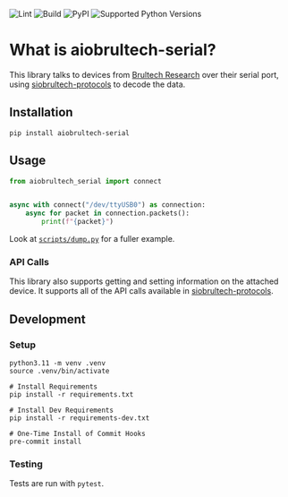 ![Lint](https://github.com/sdwilsh/aiobrultech-serial/workflows/Lint/badge.svg)
![Build](https://github.com/sdwilsh/aiobrultech-serial/workflows/Build/badge.svg)
![PyPI](https://img.shields.io/pypi/v/aiobrultech_serial)
![Supported Python Versions](https://img.shields.io/pypi/pyversions/aiobrultech_serial)

# What is aiobrultech-serial?

This library talks to devices from [Brultech Research](https://www.brultech.com/)
over their serial port, using
[siobrultech-protocols](https://github.com/sdwilsh/siobrultech-protocols) to
decode the data.

## Installation

```
pip install aiobrultech-serial
```

## Usage

```python
from aiobrultech_serial import connect


async with connect("/dev/ttyUSB0") as connection:
    async for packet in connection.packets():
        print(f"{packet}")
```

Look at [`scripts/dump.py`](https://github.com/sdwilsh/aiobrultech-serial/blob/main/scripts/dump.py)
for a fuller example.

### API Calls

This library also supports getting and setting information on the attached
device. It supports all of the API calls available in
[siobrultech-protocols](https://github.com/sdwilsh/siobrultech-protocols).

## Development

### Setup

```
python3.11 -m venv .venv
source .venv/bin/activate

# Install Requirements
pip install -r requirements.txt

# Install Dev Requirements
pip install -r requirements-dev.txt

# One-Time Install of Commit Hooks
pre-commit install
```

### Testing

Tests are run with `pytest`.
